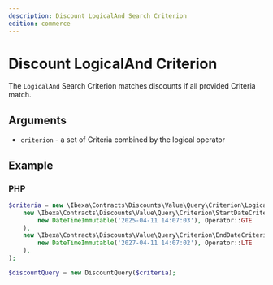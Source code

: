 ```yaml
---
description: Discount LogicalAnd Search Criterion
edition: commerce
---
```


# Discount LogicalAnd Criterion

The `LogicalAnd` Search Criterion matches discounts if all provided Criteria match.

## Arguments

- `criterion` - a set of Criteria combined by the logical operator

## Example

### PHP

``` php
$criteria = new \Ibexa\Contracts\Discounts\Value\Query\Criterion\LogicalAnd(
    new \Ibexa\Contracts\Discounts\Value\Query\Criterion\StartDateCriterion(
        new DateTimeImmutable('2025-04-11 14:07:03'), Operator::GTE
    ),
    new \Ibexa\Contracts\Discounts\Value\Query\Criterion\EndDateCriterion(
        new DateTimeImmutable('2027-04-11 14:07:02'), Operator::LTE
    ),
);

$discountQuery = new DiscountQuery($criteria);
```
